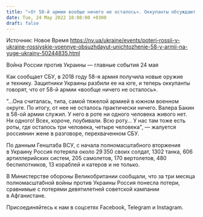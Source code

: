 ```yaml
---
title: "«От 58-й армии вообще ничего не осталось». Оккупанты обсуждают, как защитники Украины уничтожили их элитные войска на юге — СБУ"
date: Tue, 24 May 2022 18:08:00 +0300
draft: false
---
```

Источник: Новое Время https://nv.ua/ukraine/events/poteri-rossii-v-ukraine-rossiyskie-voennye-obsuzhdayut-unichtozhenie-58-y-armii-na-yuge-ukrainy-50244835.html


Война России против Украины — главные события 24 мая

 Как сообщает СБУ, в 2018 году 58-я армия получила новые оружие и технику. Защитники Украины разбили ее на юге, и теперь оккупанты говорят, что от 58-й армии «вообще ничего не осталось».

"…Она считалась, типа, самой тяжелой армией в южном военном округе. По итогу, от нее не осталось практически ничего. Валера Бакин в 58-ой армии служил. У него в роте ни одного человека живого нет. Ни одного! Всех, короче, поубивали. Всю роту… У нас там тоже есть роты, где осталось три человека, четыре человека", — жалуется россиянин жене в разговоре, перехваченном СБУ.

По данным Генштаба ВСУ, с начала полномасштабного вторжения в Украину Россия потеряла около 29 350 своих солдат, 1302 танка, 606 артиллерийских систем, 205 самолетов, 170 вертолетов, 480 беспилотников, 13 кораблей и катеров и не только.

В Министерстве обороны Великобритании сообщали, что за три месяца полномасштабной войны против Украины Россия понесла потери, сравнимые с потерями девятилетней советской кампании в Афганистане.

Присоединяйтесь к нам в соцсетях Facebook, Telegram и Instagram.
